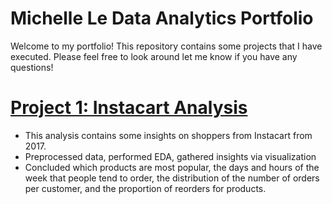 
# Michelle Le Data Analytics Portfolio
Welcome to my portfolio! This repository contains some projects that I have executed. Please feel free to look around let me know if you have any questions!

# [Project 1: Instacart Analysis](https://github.com/L-michelle/Projects-/tree/main/Instacart%20Analysis)
* This analysis contains some insights on shoppers from Instacart from 2017. 
* Preprocessed data, performed EDA, gathered insights via visualization 
* Concluded which products are most popular, the days and hours of the week that people tend to order, the distribution of the number of orders per customer, and the proportion of reorders for products.


